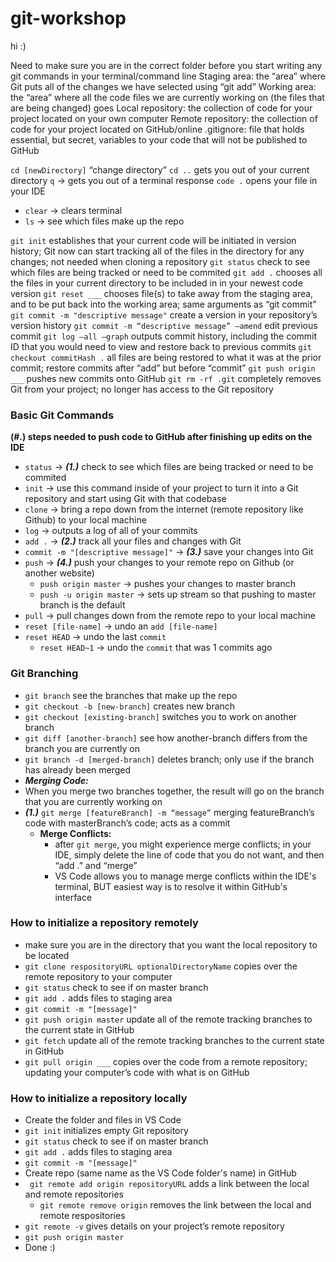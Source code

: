 # git-workshop

hi :)

Need to make sure you are in the correct folder before you start writing any git commands in your terminal/command line
Staging area: the “area” where Git puts all of the changes we have selected using “git add”
Working area: the “area” where all the code files we are currently working on (the files that are being changed) goes
Local repository: the collection of code for your project located on your own computer
Remote repository: the collection of code for your project located on GitHub/online
.gitignore: file that holds essential, but secret, variables to your code that will not be published to GitHub

`cd [newDirectory]` “change directory”
`cd ..` gets you out of your current directory
`q` -> gets you out of a terminal response
`code .` opens your file in your IDE
* `clear` -> clears terminal
* `ls` -> see which files make up the repo


`git init` establishes that your current code will be initiated in version history; Git now can start tracking all of the files in the directory for any changes; not needed when cloning a repository
`git status` check to see which files are being tracked or need to be commited
`git add .` chooses all the files in your current directory to be included in in your newest code version
`git reset ___` chooses file(s) to take away from the staging area, and to be put back into the working area; same arguments as “git commit”
`git commit -m "descriptive message"` create a version in your repository’s version history
`git commit -m “descriptive message” –amend` edit previous commit
`git log –all –graph` outputs commit history, including the commit ID that you would need to view and restore back to previous commits
`git checkout commitHash .` all files are being restored to what it was at the prior commit; restore commits after “add” but before “commit” 
`git push origin ___` pushes new commits onto GitHub
`git rm -rf .git` completely removes Git from your project; no longer has access to the Git repository


### Basic Git Commands ###
**(#.) steps needed to push code to GitHub after finishing up edits on the IDE**
* `status` -> ***(1.)*** check to see which files are being tracked or need to be commited
* `init` -> use this command inside of your project to turn it into a Git repository and start using Git with that codebase
* `clone` -> bring a repo down from the internet (remote repository like Github) to your local machine
* `log` -> outputs a log of all of your commits
* `add .` -> ***(2.)*** track  all your files and changes with Git
* `commit -m "[descriptive message]"` -> ***(3.)*** save your changes into Git
* `push` -> ***(4.)*** push your changes to your remote repo on Github (or another website)
	* `push origin master` -> pushes your changes to master branch
	* `push -u origin master` -> sets up stream so that pushing to master branch is the default
* `pull` -> pull changes down from the remote repo to your local machine
* `reset [file-name]` -> undo an `add [file-name]`
* `reset HEAD` -> undo the last `commit`
	* `reset HEAD~1` -> undo the `commit` that was 1 commits ago


### Git Branching ###
* `git branch` see the branches that make up the repo
* `git checkout -b [new-branch]` creates new branch
* `git checkout [existing-branch]` switches you to work on another branch
* `git diff [another-branch]` see how another-branch differs from the branch you are currently on
* `git branch -d [merged-branch]` deletes branch; only use if the branch has already been merged
* ***Merging Code:***
* When you merge two branches together, the result will go on the branch that you are currently working on
* ***(1.)*** `git merge [featureBranch] -m “message”` merging featureBranch’s code with masterBranch’s code; acts as a commit
	* **Merge Conflicts:**
		* after `git merge`, you might experience merge conflicts; in your IDE, simply delete the line of code that you do not want, and then “add .” and “merge”
		* VS Code allows you to manage merge conflicts within the IDE's terminal, BUT easiest way is to resolve it within GitHub's interface


### How to initialize a repository remotely ###
* make sure you are in the directory that you want the local repository to be located
* `git clone respositoryURL optionalDirectoryName` copies over the remote repository to your computer
* `git status` check to see if on master branch
* `git add .` adds files to staging area
* `git commit -m "[message]" `
* `git push origin master` update all of the remote tracking branches to the current state in GitHub
* `git fetch` update all of the remote tracking branches to the current state in GitHub
* `git pull origin ___` copies over the code from a remote repository; updating your computer’s code with what is on GitHub


### How to initialize a repository locally ###
* Create the folder and files in VS Code
* `git init` initializes empty Git repository
* `git status` check to see if on master branch
* `git add .` adds files to staging area
* `git commit -m "[message]" `
* Create repo (same name as the VS Code folder's name) in GitHub
* ` git remote add origin repositoryURL` adds a link between the local and remote repositories
	* `git remote remove origin` removes the link between the local and remote respositories 
* `git remote -v` gives details on your project’s remote repository
* `git push origin master`
* Done :)
